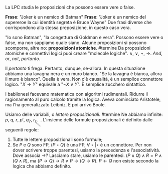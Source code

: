 La LPC studia le proposizioni che possono essere <span class="green">vere</span> o <span class="red">false</span>.

**Frase**: "Joker è un nemico di Batman"
**Frase**: "Joker è un nemico del supereroe la cui identità segreta è Bruce Wayne"
Due frasi diverse che corrispondono alla stessa preposizione, in questo caso <span class="green">vera</span>.

"Io sono Batman", "la congettura di Goldman è vera".
Possono essere <span class="green">vere</span> o <span class="red">false</span>, ma non sappiamo quale siano.
Alcune proposizioni si possono scomporre, altre no: **proposizioni atomiche**. #termine 
Da proposizioni atomiche e connettivi logici puoi creare "molecole logiche".
$∧$, $∨$, $¬$, $→$. $And$, $or$, $not$, $pertanto$.

Il $pertanto$ ti frega. Pertanto, dunque, se-allora.
In questa situazione abbiamo una lavagna nera e un muro bianco.
"Se la lavagna è bianca, allora il muro è bianco".
Quella è <span class="green">vera</span>. Non c'è causalità, è un semplice connettore logico.
"$X → Y$" equivale a "$¬X ∨ Y$".
È semplice <span class="pink">zucchero sintattico</span>.

I babilonesi facevano matematica con algoritmi rudimentali.
Ridurre il ragionamento al puro calcolo tramite la logica.
Aveva cominciato Aristotele, ma l'ha generalizzato Leibniz. E poi arrivò Boole.

Usiamo delle <span class="blue">variabili</span>, o <span class="blue"><i>lettere proposizionali</i></span>. #termine 
Ne abbiamo infinite: $p$, $q$, $r$, $p'$, $q_7$, $r_{r_{r_{r_{r_{r_{r}}}}}}$.
L'insieme delle formule proposizionali è definito dalle seguenti regole:
1) Tutte le <span class="blue">lettere proposizionali</span> sono formule;
2) Se $P$ e $Q$ sono <span class="blue">FP</span>, $(P⋆Q)$ è una <span class="blue">FP</span>, $∀⋆ | ⋆$ è un connettore.
Per non dover scrivere troppe parentesi, usiamo la precedenza e l'associatività.
Dove associa $→$? Lasciamo stare, usiamo le parentesi.
$(P∧Q)∧R = P∧(Q∧R)$, ma $(P→Q)→R ≠ P→(Q→R)$.
$P←Q$ non esiste secondo la logica che abbiamo definito.